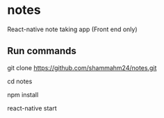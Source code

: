 # notes
React-native note taking app (Front end only)

## Run commands
git clone https://github.com/shammahm24/notes.git

cd notes

npm install

react-native start
